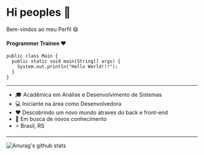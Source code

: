 # Hi peoples :wave:

Bem-vindos ao meu Perfil :smile:

#### Programmer Trainee :heart:

```
public class Main {
  public static void main(String[] args) {
    System.out.println("Hello World!!!");
  }
} 
```

---

- :mortar_board: Acadêmica em Análise e Desenvolvimento de Sistemas
- :computer: Iniciante na área como Desenvolvedora
- :heart: Descobrindo um novo mundo atraves do back e front-end
- :rocket: Em busca de novos conhecimento
- :star: Brasil, RS

---

![Anurag's github stats](https://github-readme-stats.vercel.app/api?username=tais-antunes&show_icons=true&theme=radical)


<!--
**tais-antunes/tais-antunes** is a ✨ _special_ ✨ repository because its `README.md` (this file) appears on your GitHub profile.

Here are some ideas to get you started:

- 🔭 I’m currently working on ...
- 🌱 I’m currently learning ...
- 👯 I’m looking to collaborate on ...
- 🤔 I’m looking for help with ...
- 💬 Ask me about ...
- 📫 How to reach me: ...
- 😄 Pronouns: ...
- ⚡ Fun fact: ...
-->
